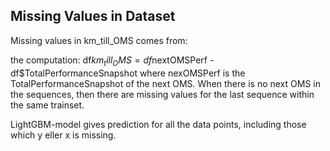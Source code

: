 ## Missing Values in Dataset

Missing values in km_till_OMS comes from:

the computation: df$km_till_OMS = df$nextOMSPerf - df$TotalPerformanceSnapshot where nexOMSPerf is the TotalPerformanceSnapshot of the next OMS. When there is no next OMS in the sequences, then there are missing values for the last sequence within the same trainset.

LightGBM-model gives prediction for all the data points, including those which y eller x is missing.
